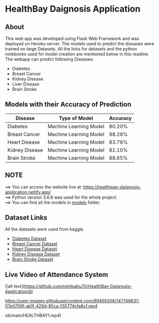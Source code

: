 # HealthBay Daignosis Application

## About

This web app was developed using Flask Web Framework and was deployed on Heroku server. The models used to predict the diseases were trained on large Datasets. All the links for datasets and the python notebooks used for model creation are mentioned below in this readme. The webapp can predict following Diseases:

- Diabetes
- Breast Cancer
- Kidney Disease
- Liver Disease
- Brain Stroke

## Models with their Accuracy of Prediction

| Disease        | Type of Model            | Accuracy |
| -------------- | ------------------------ | -------- |
| Diabetes       | Machine Learning Model   | 80.20%   |
| Breast Cancer  | Machine Learning Model   | 98.28%   |
| Heart Disease  | Machine Learning Model   | 83.78%   |
| Kidney Disease | Machine Learning Model   | 82.10%   |
| Brain Stroke   | Machine Learning Model   | 88.65%   |

## NOTE

==> You can access the website live at: https://healthway-daignosis-application.netlify.app/ <br>
==> Python version 3.6.8 was used for the whole project.<br>
==> You can find all the models in [models](https://github.com/rohitsahu70/HEALTHWAY-WEBSITE-NETLIFY-) folder.

## Dataset Links

All the datasets were used from kaggle.

- [Diabetes Dataset](https://www.kaggle.com/uciml/pima-indians-diabetes-database)
- [Breast Cancer Dataset](https://www.kaggle.com/uciml/breast-cancer-wisconsin-data)
- [Heart Disease Dataset](https://www.kaggle.com/ronitf/heart-disease-uci)
- [Kidney Disease Dataset](https://www.kaggle.com/mansoordaku/ckdisease)
- [Brain Stroke Dataset](https://www.kaggle.com/fedesoriano/stroke-prediction-dataset)

## Live Video of Attendance System
![alt text](https://github.com/rohitsahu70/HealthBay-Daignosis-Application/bl

https://user-images.githubusercontent.com/89459208/147746631-07e0709f-ab1f-429d-85ca-f35774cfa8cf.mp4

ob/main/HEALTHBAY1.mp4)
